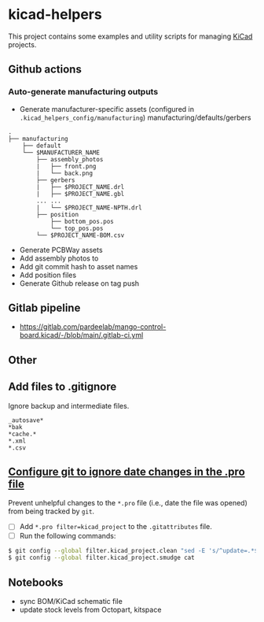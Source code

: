 # kicad-helpers

This project contains some examples and utility scripts for managing [KiCad] projects.

## Github actions

### Auto-generate manufacturing outputs

* Generate manufacturer-specific assets (configured in `.kicad_helpers_config/manufacturing`)
manufacturing/defaults/gerbers

```      
.
├── manufacturing
    ├── default
    └── $MANUFACTURER_NAME
        ├── assembly_photos
        |   ├── front.png
        |   └── back.png
        ├── gerbers
        |   ├── $PROJECT_NAME.drl
        |   ├── $PROJECT_NAME.gbl
        ... ...
        |   └── $PROJECT_NAME-NPTH.drl
        ├── position
            ├── bottom_pos.pos
            └── top_pos.pos
        └── $PROJECT_NAME-BOM.csv
```

* Generate PCBWay assets
* Add assembly photos to 
* Add git commit hash to asset names
* Add position files
* Generate Github release on tag push

## Gitlab pipeline

* https://gitlab.com/pardeelab/mango-control-board.kicad/-/blob/main/.gitlab-ci.yml

## Other

## Add files to .gitignore

Ignore backup and intermediate files.

```
_autosave*
*bak
*cache.*
*.xml
*.csv
```

## [Configure git to ignore date changes in the .pro file](plotkicad)

Prevent unhelpful changes to the `*.pro` file (i.e., date the file was opened) from
being tracked by `git`.

* [ ] Add `*.pro filter=kicad_project` to the `.gitattributes` file.
* [ ] Run the following commands:

```sh
$ git config --global filter.kicad_project.clean "sed -E 's/^update=.*$/update=Date/'"
$ git config --global filter.kicad_project.smudge cat
```

## Notebooks

* sync BOM/KiCad schematic file
* update stock levels from Octopart, kitspace

[KiCad]: https://www.kicad.org/
[plotkicad]: https://jnavila.github.io/plotkicadsch/

